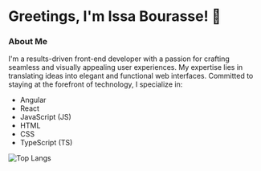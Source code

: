 # Greetings, I'm Issa Bourasse! 👋

### About Me
I'm a results-driven front-end developer with a passion for crafting seamless and visually appealing user experiences. My expertise lies in translating ideas into elegant and functional web interfaces. Committed to staying at the forefront of technology, I specialize in:

- Angular
- React
- JavaScript (JS)
- HTML
- CSS
- TypeScript (TS)


![Top Langs](https://github-readme-stats.vercel.app/api/top-langs/?username=issa-bourasse-&size_weight=0.5&count_weight=0.5)
